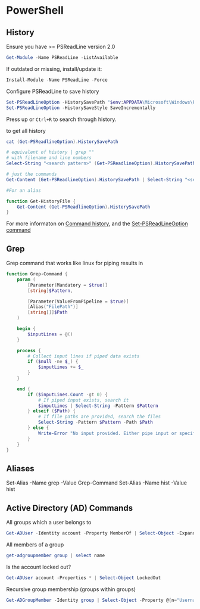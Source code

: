 # PowerShell

## History

Ensure you have >= PSReadLine version 2.0

```PowerShell
Get-Module -Name PSReadLine -ListAvailable
```

If outdated or missing, install/update it:
```PowerShell
Install-Module -Name PSReadLine -Force
```

Configure PSReadLine to save history 
```PowerShell
Set-PSReadLineOption -HistorySavePath "$env:APPDATA\Microsoft\Windows\PowerShell\PSReadLine\ConsoleHost_history.txt"
Set-PSReadLineOption -HistorySaveStyle SaveIncrementally
```

Press up or `Ctrl+R` to search through history.

to get all history
```PowerShell
cat (Get-PSReadlineOption).HistorySavePath

# equivalent of history | grep ""
# with filename and line numbers
Select-String "<search pattern>" (Get-PSReadlineOption).HistorySavePath

# just the commands
Get-Content (Get-PSReadlineOption).HistorySavePath | Select-String "<search pattern>" 

#For an alias

function Get-HistoryFile {
    Get-Content (Get-PSReadlineOption).HistorySavePath
}

```

For more informaton on [Command history](https://learn.microsoft.com/en-us/powershell/module/microsoft.powershell.core/about/about_history?view=powershell-7.4), 
and the [Set-PSReadLineOption command](https://learn.microsoft.com/en-us/powershell/module/microsoft.powershell.core/about/about_history?view=powershell-7.4)

## Grep 
Grep command that works like linux for piping results in

```PowerShell
function Grep-Command {
    param (
        [Parameter(Mandatory = $true)]
        [string]$Pattern,

        [Parameter(ValueFromPipeline = $true)]
        [Alias("FilePath")]
        [string[]]$Path
    )

    begin {
        $inputLines = @()
    }

    process {
        # Collect input lines if piped data exists
        if ($null -ne $_) {
            $inputLines += $_
        }
    }

    end {
        if ($inputLines.Count -gt 0) {
            # If piped input exists, search it
            $inputLines | Select-String -Pattern $Pattern
        } elseif ($Path) {
            # If file paths are provided, search the files
            Select-String -Pattern $Pattern -Path $Path
        } else {
            Write-Error "No input provided. Either pipe input or specify a file."
        }
    }
}

```

## Aliases
Set-Alias -Name grep -Value Grep-Command
Set-Alias -Name hist -Value hist

## Active Directory (AD) Commands

All groups which a user belongs to
```PowerShell
Get-ADUser -Identity account -Property MemberOf | Select-Object -ExpandProperty MemberOf | ForEach-Object { Get-ADGroup -Identity $_ }
```

All members of a group
```PowerShell
get-adgroupmember group | select name
```

Is the account locked out?
```PowerShell
Get-ADUser account -Properties * | Select-Object LockedOut
```

Recursive group membership (groups within groups)
```PowerShell
Get-ADGroupMember -Identity group | Select-Object -Property @{n="Username";e={$_.Name}}, @{n="AD Group";e={group}}, Department
```
